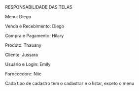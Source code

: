 RESPONSABILIDADE DAS TELAS

Menu: Diego

Venda e Recebimento: Diego

Compra e Pagamento: Hilary

Produto: Thauany

Cliente: Jussara

Usuário e Login: Emily

Fornecedore: Niic

Cada tipo de cadastro tem o cadastrar e o listar, exceto o menu
